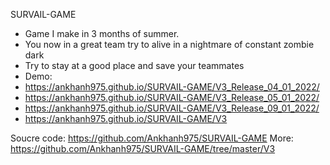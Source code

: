 
SURVAIL-GAME
- Game I make in 3 months of summer.
- You now in a great team try to alive in a nightmare of constant zombie dark
- Try to stay at a good place and save your teammates
- Demo:
- https://ankhanh975.github.io/SURVAIL-GAME/V3_Release_04_01_2022/
- https://ankhanh975.github.io/SURVAIL-GAME/V3_Release_05_01_2022/
- https://ankhanh975.github.io/SURVAIL-GAME/V3_Release_09_01_2022/
- https://ankhanh975.github.io/SURVAIL-GAME/V3

Soucre code: 
https://github.com/Ankhanh975/SURVAIL-GAME
More: 
https://github.com/Ankhanh975/SURVAIL-GAME/tree/master/V3


<!-- - https://github.com/Prozi/detect-collisions -->
